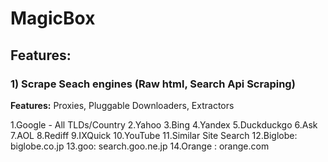 # MagicBox

## Features: 

### **1) Scrape Seach engines (Raw html, Search Api Scraping)**
  
  **Features:** Proxies, Pluggable Downloaders, Extractors
  
  1.Google - All TLDs/Country 
  2.Yahoo
  3.Bing
  4.Yandex
  5.Duckduckgo
  6.Ask
  7.AOL
  8.Rediff
  9.IXQuick
  10.YouTube
  11.Similar Site Search
  12.Biglobe: biglobe.co.jp
  13.goo: search.goo.ne.jp
  14.Orange : orange.com
  
  
  
  
